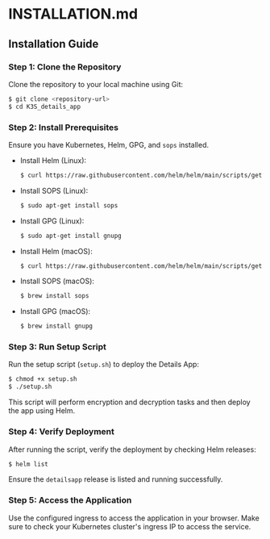 # INSTALLATION.md

## Installation Guide

### Step 1: Clone the Repository
Clone the repository to your local machine using Git:

```sh
$ git clone <repository-url>
$ cd K3S_details_app
```

### Step 2: Install Prerequisites
Ensure you have Kubernetes, Helm, GPG, and `sops` installed.

- Install Helm (Linux):
  ```sh
  $ curl https://raw.githubusercontent.com/helm/helm/main/scripts/get-helm-3 | bash
  ```

- Install SOPS (Linux):
  ```sh
  $ sudo apt-get install sops
  ```

- Install GPG (Linux):
  ```sh
  $ sudo apt-get install gnupg
  ```

- Install Helm (macOS):
  ```sh
  $ curl https://raw.githubusercontent.com/helm/helm/main/scripts/get-helm-3 | bash
  ```

- Install SOPS (macOS):
  ```sh
  $ brew install sops
  ```

- Install GPG (macOS):
  ```sh
  $ brew install gnupg
  ```

### Step 3: Run Setup Script
Run the setup script (`setup.sh`) to deploy the Details App:

```sh
$ chmod +x setup.sh
$ ./setup.sh
```

This script will perform encryption and decryption tasks and then deploy the app using Helm.

### Step 4: Verify Deployment
After running the script, verify the deployment by checking Helm releases:

```sh
$ helm list
```

Ensure the `detailsapp` release is listed and running successfully.

### Step 5: Access the Application
Use the configured ingress to access the application in your browser. Make sure to check your Kubernetes cluster's ingress IP to access the service.
